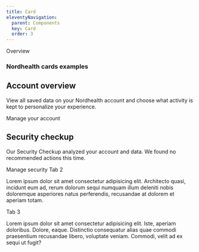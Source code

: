 ```yaml
---
title: Card
eleventyNavigation:
  parent: Components
  key: Card
  order: 3
---
```

<style>
nord-tab-group {
    background: #FFFFFF;
}

nord-card {
  margin: 16px 0;
}
</style>

<nord-tab-group label="Title">
  <nord-tab slot="tab">Overview</nord-tab>
  <nord-tab-panel>
  <h3>
      Nordhealth cards examples
  </h3>
  <nord-card padding="l">
    <h2 slot="header">Account overview</h2>
    <nord-stack direction="horizontal">
      <nord-stack gap="l">
        <p>
          View all saved data on your Nordhealth account and choose what activity is kept to personalize your
          experience.
        </p>
        <nord-button variant="primary">Manage your account</nord-button>
      </nord-stack>
    </nord-stack>
  </nord-card>
  <nord-card padding="l">
    <h2 slot="header">Security checkup</h2>
    <nord-stack direction="horizontal">
      <nord-stack gap="l">
        <p>Our Security Checkup analyzed your account and data. We found no recommended actions this time.</p>
        <nord-button variant="primary">Manage security</nord-button>
      </nord-stack>
    </nord-stack>
  </nord-card>
  </nord-tab-panel>
  <nord-tab slot="tab">Tab 2</nord-tab>
  <nord-tab-panel>
    <p>
      Lorem ipsum dolor sit amet consectetur adipisicing elit. Architecto quasi, incidunt eum ad, rerum dolorum sequi
      numquam illum deleniti nobis doloremque asperiores natus perferendis, recusandae at dolorem et aperiam totam.
    </p>
  </nord-tab-panel>
  <nord-tab slot="tab">Tab 3</nord-tab>
  <nord-tab-panel>
    <p>
      Lorem ipsum dolor sit amet consectetur adipisicing elit. Iste, aperiam doloribus. Dolore, eaque. Distinctio
      consequatur alias quae commodi praesentium recusandae libero, voluptate veniam. Commodi, velit ad ex sequi ut
      fugit?
    </p>
  </nord-tab-panel>
</nord-tab-group>
